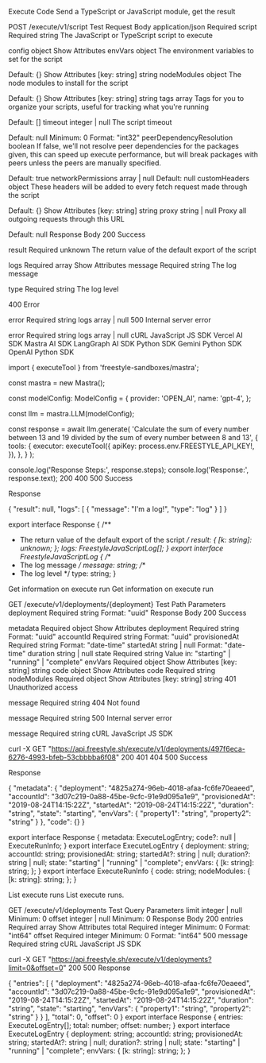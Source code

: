 Execute Code
Send a TypeScript or JavaScript module, get the result

POST
/execute/v1/script
Test
Request Body
application/json
Required
script
Required
string
The JavaScript or TypeScript script to execute

config
object
Show Attributes
envVars
object
The environment variables to set for the script

Default: {}
Show Attributes
[key: string]
string
nodeModules
object
The node modules to install for the script

Default: {}
Show Attributes
[key: string]
string
tags
array<string>
Tags for you to organize your scripts, useful for tracking what you're running

Default: []
timeout
integer | null
The script timeout

Default: null
Minimum: 0
Format: "int32"
peerDependencyResolution
boolean
If false, we'll not resolve peer dependencies for the packages given, this can speed up execute performance, but will break packages with peers unless the peers are manually specified.

Default: true
networkPermissions
array | null
Default: null
customHeaders
object
These headers will be added to every fetch request made through the script

Default: {}
Show Attributes
[key: string]
string
proxy
string | null
Proxy all outgoing requests through this URL

Default: null
Response Body
200
Success

result
Required
unknown
The return value of the default export of the script

logs
Required
array<object>
Show Attributes
message
Required
string
The log message

type
Required
string
The log level

400
Error

error
Required
string
logs
array | null
500
Internal server error

error
Required
string
logs
array | null
cURL
JavaScript
JS SDK
Vercel AI SDK
Mastra AI SDK
LangGraph AI SDK
Python SDK
Gemini Python SDK
OpenAI Python SDK

import { executeTool } from 'freestyle-sandboxes/mastra';
 
const mastra = new Mastra();
 
const modelConfig: ModelConfig = {
  provider: 'OPEN_AI',
  name: 'gpt-4',
};
 
const llm = mastra.LLM(modelConfig);
 
const response = await llm.generate(
  'Calculate the sum of every number between 13 and 19 divided by the sum of every number between 8 and 13',
  {
    tools: {
      executor: executeTool({
        apiKey: process.env.FREESTYLE_API_KEY!,
      }),
    },
  }
);
 
console.log('Response Steps:', response.steps);
console.log('Response:', response.text);
200
400
500
Success

Response

{
  "result": null,
  "logs": [
    {
      "message": "I'm a log!",
      "type": "log"
    }
  ]
}

export interface Response {
  /**
   * The return value of the default export of the script
   */
  result: {
    [k: string]: unknown;
  };
  logs: FreestyleJavaScriptLog[];
}
export interface FreestyleJavaScriptLog {
  /**
   * The log message
   */
  message: string;
  /**
   * The log level
   */
  type: string;
}

Get information on execute run
Get information on execute run

GET
/execute/v1/deployments/{deployment}
Test
Path Parameters
deployment
Required
string
Format: "uuid"
Response Body
200
Success

metadata
Required
object
Show Attributes
deployment
Required
string
Format: "uuid"
accountId
Required
string
Format: "uuid"
provisionedAt
Required
string
Format: "date-time"
startedAt
string | null
Format: "date-time"
duration
string | null
state
Required
string
Value in: "starting" | "running" | "complete"
envVars
Required
object
Show Attributes
[key: string]
string
code
object
Show Attributes
code
Required
string
nodeModules
Required
object
Show Attributes
[key: string]
string
401
Unauthorized access

message
Required
string
404
Not found

message
Required
string
500
Internal server error

message
Required
string
cURL
JavaScript
JS SDK

curl -X GET "https://api.freestyle.sh/execute/v1/deployments/497f6eca-6276-4993-bfeb-53cbbbba6f08"
200
401
404
500
Success

Response

{
  "metadata": {
    "deployment": "4825a274-96eb-4018-afaa-fc6fe70eaeed",
    "accountId": "3d07c219-0a88-45be-9cfc-91e9d095a1e9",
    "provisionedAt": "2019-08-24T14:15:22Z",
    "startedAt": "2019-08-24T14:15:22Z",
    "duration": "string",
    "state": "starting",
    "envVars": {
      "property1": "string",
      "property2": "string"
    }
  },
  "code": {}
}

export interface Response {
  metadata: ExecuteLogEntry;
  code?: null | ExecuteRunInfo;
}
export interface ExecuteLogEntry {
  deployment: string;
  accountId: string;
  provisionedAt: string;
  startedAt?: string | null;
  duration?: string | null;
  state: "starting" | "running" | "complete";
  envVars: {
    [k: string]: string;
  };
}
export interface ExecuteRunInfo {
  code: string;
  nodeModules: {
    [k: string]: string;
  };
}
 
List execute runs
List execute runs.

GET
/execute/v1/deployments
Test
Query Parameters
limit
integer | null
Minimum: 0
offset
integer | null
Minimum: 0
Response Body
200
entries
Required
array<object>
Show Attributes
total
Required
integer
Minimum: 0
Format: "int64"
offset
Required
integer
Minimum: 0
Format: "int64"
500
message
Required
string
cURL
JavaScript
JS SDK

curl -X GET "https://api.freestyle.sh/execute/v1/deployments?limit=0&offset=0"
200
500
Response

{
  "entries": [
    {
      "deployment": "4825a274-96eb-4018-afaa-fc6fe70eaeed",
      "accountId": "3d07c219-0a88-45be-9cfc-91e9d095a1e9",
      "provisionedAt": "2019-08-24T14:15:22Z",
      "startedAt": "2019-08-24T14:15:22Z",
      "duration": "string",
      "state": "starting",
      "envVars": {
        "property1": "string",
        "property2": "string"
      }
    }
  ],
  "total": 0,
  "offset": 0
}
export interface Response {
  entries: ExecuteLogEntry[];
  total: number;
  offset: number;
}
export interface ExecuteLogEntry {
  deployment: string;
  accountId: string;
  provisionedAt: string;
  startedAt?: string | null;
  duration?: string | null;
  state: "starting" | "running" | "complete";
  envVars: {
    [k: string]: string;
  };
}
 